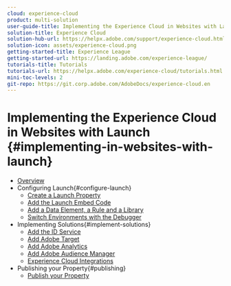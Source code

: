 ```yaml
---
cloud: experience-cloud
product: multi-solution
user-guide-title: Implementing the Experience Cloud in Websites with Launch
solution-title: Experience Cloud
solution-hub-url: https://helpx.adobe.com/support/experience-cloud.html
solution-icon: assets/experience-cloud.png
getting-started-title: Experience League
getting-started-url: https://landing.adobe.com/experience-league/
tutorials-title: Tutorials
tutorials-url: https://helpx.adobe.com/experience-cloud/tutorials.html
mini-toc-levels: 2
git-repo: https://git.corp.adobe.com/AdobeDocs/experience-cloud.en
---
```


# Implementing the Experience Cloud in Websites with Launch {#implementing-in-websites-with-launch}

+ [Overview](pages/index.md)
+ Configuring Launch{#configure-launch}
  + [Create a Launch Property](pages/launch.md)
  + [Add the Launch Embed Code](pages/launch-add-embed.md)
  + [Add a Data Element, a Rule and a Library](pages/launch-data-elements-rules.md)
  + [Switch Environments with the Debugger](pages/launch-switch-environments.md)
+ Implementing Solutions{#implement-solutions}
  + [Add the ID Service](pages/id-service.md)
  + [Add Adobe Target](pages/target.md)
  + [Add Adobe Analytics](pages/analytics.md)
  + [Add Adobe Audience Manager](pages/audience-manager.md)
  + [Experience Cloud Integrations](pages/integrations.md)
+ Publishing your Property{#publishing}
  + [Publish your Property](pages/publish.md)
